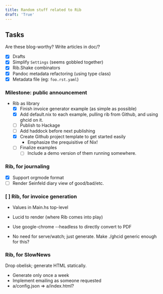 ```yaml
---
title: Random stuff related to Rib
draft: 'True'
---
```


## Tasks

Are these blog-worthy? Write articles in doc/?

- [X] Drafts
- [X] Simplify `Settings` (seems gobbled together)
- [X] Rib.Shake combinators
- [X] Pandoc metadata refactoring (using type class)
- [X] Metadata file (eg: `foo.rst.yaml`)

### Milestone: public announcement

- Rib as library
  - [X] Finish invoice generator example (as simple as possible)
  - [X] Add default.nix to each example, pulling rib from Github, and using
        ghcid on it.
  - [ ] Publish to Hackage
  - [ ] Add haddock before next publishing
  - [X] Create Github project template to get started easily
    - Emphasize the prequisitive of Nix!
  - [ ] Finalize examples
    - [ ] Include a demo version of them running somewhere.

### Rib, for journaling

- [X] Support orgmode format
- [ ] Render Seinfeld diary view of good/bad/etc.

### [ ] Rib, for invoice generation

- Values in Main.hs top-level
- Lucid to render (where Rib comes into play)
- Use google-chrome --headless to directly convert to PDF

- No need for serve/watch; just generate. Make ./ghcid generic enough for this?

### Rib, for SlowNews

Drop obelisk; generate HTML statically.

- Generate only once a week
- Implement emailing as someone requested
- a/config.json => a/index.html?
